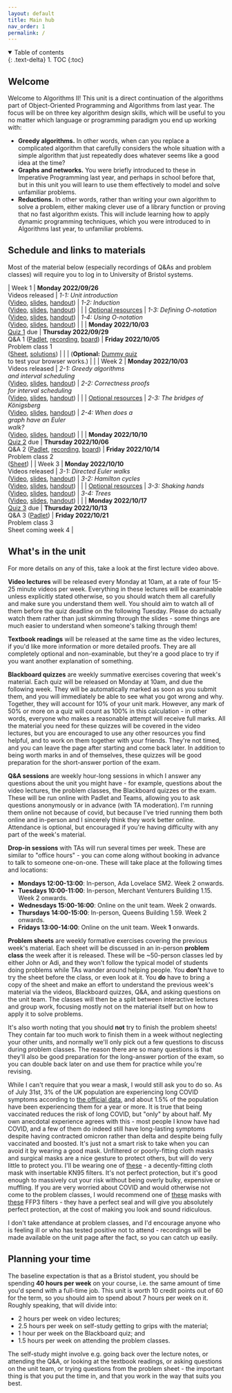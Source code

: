 ```yaml
---
layout: default
title: Main hub
nav_order: 1
permalink: /
---
```


<details open markdown="block">
<summary>
Table of contents
</summary>
{: .text-delta}
1. TOC
{:toc}
</details>

## Welcome

Welcome to Algorithms II! This unit is a direct continuation of the algorithms part of Object-Oriented Programming and Algorithms from last year. The focus will be on three key algorithm design skills, which will be useful to you no matter which language or programming paradigm you end up working with:

* **Greedy algorithms.** In other words, when can you replace a complicated algorithm that carefully considers the whole situation with a simple algorithm that just repeatedly does whatever seems like a good idea at the time?
* **Graphs and networks.** You were briefly introduced to these in Imperative Programming last year, and perhaps in school before that, but in this unit you will learn to use them effectively to model and solve unfamiliar problems.
* **Reductions.** In other words, rather than writing your own algorithm to solve a problem, either making clever use of a library function or proving that no fast algorithm exists. This will include learning how to apply dynamic programming techniques, which you were introduced to in Algorithms last year, to unfamiliar problems.

## Schedule and links to materials

Most of the material below (especially recordings of Q&As and problem classes) will require you to log in to University of Bristol systems.

| Week 1 | **Monday 2022/09/26**<br>Videos released | _1-1: Unit introduction_<br> ([Video](https://web.microsoftstream.com/video/70f4313b-bde0-44a0-9eb5-2e0f1190d944), [slides](slides/video-1-1-verbose.pdf), [handout](slides/video-1-1-handout.pdf)) | _1-2: Induction_<br>([Video](https://web.microsoftstream.com/video/f9b002c0-ee53-439e-9d2b-93b146378cf3), [slides](slides/video-1-2-verbose.pdf), [handout](slides/video-1-2-handout.pdf)) |
| | [Optional resources](../readings/#week-1) | _1-3: Defining O-notation_<br> ([Video](https://web.microsoftstream.com/video/f7a2f3f6-b468-4ca6-b802-55cdd0a93f67), [slides](slides/video-1-3-verbose.pdf), [handout](slides/video-1-3-handout.pdf)) | _1-4: Using O-notation_<br> ([Video](https://web.microsoftstream.com/video/71184484-ac02-47be-8725-18c7d99aaf8c), [slides](slides/video-1-4-verbose.pdf), [handout](slides/video-1-4-handout.pdf)) |
| | **Monday 2022/10/03**<br>[Quiz 1](https://www.ole.bris.ac.uk/webapps/blackboard/content/launchAssessment.jsp?course_id=_252983_1&content_id=_7306183_1&mode=cpview) due | **Thursday 2022/09/29**<br>Q&A 1 ([Padlet](https://uob.padlet.org/johnlapinskas1/dxcagumjlt89qhrm), [recording](https://uob.sharepoint.com/:v:/t/UnitTeams-COMS20010-2022-23-TB-1-A/EeJJLggvt7NLgDWqdr1VHSQBDO8_VGnHLnykU3EosfHUrA?e=Y1W9ev), [board](https://jamboard.google.com/d/1La-Qw-KXAJEhEfQJrG3INcHEIE_d9fzm5xTncF2A8rY/edit?usp=sharing)) | **Friday 2022/10/05**<br> Problem class 1<br> ([Sheet](sheets/sheet-1-questions.pdf), [solutions](sheets/sheet-1-solutions.pdf)) |
| | (**Optional:** [Dummy quiz](https://www.ole.bris.ac.uk/webapps/blackboard/content/launchAssessment.jsp?course_id=_252983_1&content_id=_7352533_1&mode=cpview)<br> to test your browser works.) | |
| Week 2 | **Monday 2022/10/03**<br>Videos released | _2-1: Greedy algorithms<br> and interval scheduling_<br> ([Video](https://web.microsoftstream.com/video/29d25fdb-e1ad-465c-add0-fed869967334), [slides](slides/video-2-1-verbose.pdf), [handout](slides/video-2-1-handout.pdf)) | _2-2: Correctness proofs <br>for interval scheduling_<br>([Video](https://web.microsoftstream.com/video/be5ba104-5fc1-4411-99a3-11c16bdce8a2), [slides](slides/video-2-2-verbose.pdf), [handout](slides/video-2-2-handout.pdf)) |
| | [Optional resources](../readings/#week-2) | _2-3: The bridges of Königsberg_<br> ([Video](https://web.microsoftstream.com/video/ecc0634a-c6e4-4d75-a7f0-22dcc38f8ab5), [slides](slides/video-2-3-verbose.pdf), [handout](slides/video-2-3-handout.pdf)) | _2-4: When does a<br> graph have an Euler<br> walk?_<br> ([Video](https://web.microsoftstream.com/video/6bddb899-7fed-4618-a25a-af0ac77069aa), [slides](slides/video-2-4-verbose.pdf), [handout](slides/video-2-4-handout.pdf)) |
| | **Monday 2022/10/10**<br>[Quiz 2](https://www.ole.bris.ac.uk/webapps/blackboard/content/launchAssessment.jsp?course_id=_252983_1&content_id=_7366583_1&mode=cpview) due | **Thursday 2022/10/06**<br>Q&A 2 ([Padlet](https://uob.padlet.org/johnlapinskas1/f7x85ehvzcy43fnp), [recording](https://uob.sharepoint.com/:v:/t/UnitTeams-COMS20010-2022-23-TB-1-A/EerQFz-nLahBuRfYq6aJAJMBuq9U3YirFukIIpNSrhM2sg?e=okEjDT), [board](https://jamboard.google.com/d/1rsu6HiGIrHeRv43EGyftXszKKVXWhaIlTQlfk0XMP2k/edit?usp=sharing)) | **Friday 2022/10/14**<br> Problem class 2<br> ([Sheet](sheets/sheet-2-questions.pdf)) |
| Week 3 | **Monday 2022/10/10**<br>Videos released | _3-1: Directed Euler walks_<br> ([Video](https://web.microsoftstream.com/video/afe4bc08-12b6-4eba-a5ca-f1eb000a0215), [slides](slides/video-3-1-verbose.pdf), [handout](slides/video-3-1-handout.pdf)) | _3-2: Hamilton cycles_<br>([Video](https://web.microsoftstream.com/video/f756ccf9-7cea-44e1-8c26-fa2eedcf490e), [slides](slides/video-3-2-verbose.pdf), [handout](slides/video-3-2-handout.pdf)) |
| | [Optional resources](../readings/#week-3) | _3-3: Shaking hands_<br> ([Video](https://web.microsoftstream.com/video/ce5aaf13-6c85-4b69-b7b7-489abe2676ee), [slides](slides/video-3-3-verbose.pdf), [handout](slides/video-3-3-handout.pdf)) | _3-4: Trees_<br> ([Video](https://web.microsoftstream.com/video/80c862c5-3c2e-40f3-afa6-557e5519c5bc?list=studio), [slides](slides/video-3-4-verbose.pdf), [handout](slides/video-3-4-handout.pdf)) |
| | **Monday 2022/10/17**<br>[Quiz 3](https://www.ole.bris.ac.uk/webapps/blackboard/content/launchAssessment.jsp?course_id=_252983_1&content_id=_7372884_1&mode=cpview) due | **Thursday 2022/10/13**<br>Q&A 3 ([Padlet](https://uob.padlet.org/johnlapinskas1/7gkmx4lydpgdg1g4)) | **Friday 2022/10/21**<br> Problem class 3<br> Sheet coming week 4 |

## What's in the unit

For more details on any of this, take a look at the first lecture video above.

**Video lectures** will be released every Monday at 10am, at a rate of four 15-25 minute videos per week. Everything in these lectures will be examinable unless explicitly stated otherwise, so you should watch them all carefully and make sure you understand them well. You should aim to watch all of them before the quiz deadline on the following Tuesday. Please do actually watch them rather than just skimming through the slides - some things are much easier to understand when someone's talking through them!

**Textbook readings** will be released at the same time as the video lectures, if you'd like more information or more detailed proofs. They are all completely optional and non-examinable, but they're a good place to try if you want another explanation of something.

**Blackboard quizzes** are weekly summative exercises covering that week's material. Each quiz will be released on Monday at 10am, and due the following week. They will be automatically marked as soon as you submit them, and you will immediately be able to see what you got wrong and why. Together, they will account for 10% of your unit mark. However, any mark of 50% or more on a quiz will count as 100% in this calculation - in other words, everyone who makes a reasonable attempt will receive full marks. All the material you need for these quizzes will be covered in the video lectures, but you are encouraged to use any other resources you find helpful, and to work on them together with your friends. They're not timed, and you can leave the page after starting and come back later. In addition to being worth marks in and of themselves, these quizzes will be good preparation for the short-answer portion of the exam.

**Q&A sessions** are weekly hour-long sessions in which I answer any questions about the unit you might have - for example, questions about the video lectures, the problem classes, the Blackboard quizzes or the exam. These will be run online with Padlet and Teams, allowing you to ask questions anonymously or in advance (with TA moderation). I'm running them online not because of covid, but because I've tried running them both online and in-person and I sincerely think they work better online. Attendance is optional, but encouraged if you're having difficulty with any part of the week's material.

**Drop-in sessions** with TAs will run several times per week. These are similar to "office hours" - you can come along without booking in advance to talk to someone one-on-one. These will take place at the following times and locations:

* **Mondays 12:00-13:00**:  In-person, Ada Lovelace SM2. Week 2 onwards.
* **Tuesdays 10:00-11:00**: In-person, Merchant Venturers Building 1.15. Week 2 onwards.
* **Wednesdays 15:00-16:00**: Online on the unit team. Week 2 onwards.
* **Thursdays 14:00-15:00**: In-person, Queens Building 1.59. Week 2 onwards.
* **Fridays 13:00-14:00**: Online on the unit team. Week **1** onwards.

**Problem sheets** are weekly formative exercises covering the previous week's material. Each sheet will be discussed in an in-person **problem class** the week after it is released. These will be ~50-person classes led by either John or Adi, and they won't follow the typical model of students doing problems while TAs wander around helping people. You **don't** have to try the sheet before the class, or even look at it. You **do** have to bring a copy of the sheet and make an effort to understand the previous week's material via the videos, Blackboard quizzes, Q&A, and asking questions on the unit team. The classes will then be a split between interactive lectures and group work, focusing mostly not on the material itself but on how to apply it to solve problems. 

It's also worth noting that you should **not** try to finish the problem sheets! They contain far too much work to finish them in a week without neglecting your other units, and normally we'll only pick out a few questions to discuss during problem classes. The reason there are so many questions is that they'll also be good preparation for the long-answer portion of the exam, so you can double back later on and use them for practice while you're revising.

While I can't require that you wear a mask, I would still ask you to do so. As of July 31st, 3% of the UK population are experiencing long COVID symptoms according to [the official data](https://www.ons.gov.uk/peoplepopulationandcommunity/healthandsocialcare/conditionsanddiseases/articles/coronaviruscovid19latestinsights/infections), and about 1.5% of the population have been experiencing them for a year or more. It is true that being vaccinated reduces the risk of long COVID, but "only" by about half. My own anecdotal experience agrees with this - most people I know have had COVID, and a few of them do indeed still have long-lasting symptoms despite having contracted omicron rather than delta and despite being fully vaccinated and boosted. It's just not a smart risk to take when you can avoid it by wearing a good mask. Unfiltered or poorly-fitting cloth masks and surgical masks are a nice gesture to protect others, but will do very little to protect you. I'll be wearing one of [these](https://www.airinum.com/products/lite-air-mask) - a decently-fitting cloth mask with insertable KN95 filters. It's not perfect protection, but it's good enough to massively cut your risk without being overly bulky, expensive or muffling. If you are very worried about COVID and would otherwise not come to the problem classes, I would recommend one of [these](https://www.3m.co.uk/3M/en_GB/worker-health-safety-uk/safety-solutions/respiratory-protection-centre/secure-click-respirators/) masks with [these](https://www.3m.co.uk/3M/en_GB/p/d/v100801892/) FFP3 filters - they have a perfect seal and will give you absolutely perfect protection, at the cost of making you look and sound ridiculous.

I don't take attendance at problem classes, and I'd encourage anyone who is feeling ill or who has tested positive not to attend - recordings will be made available on the unit page after the fact, so you can catch up easily.

## Planning your time

The baseline expectation is that as a Bristol student, you should be spending **40 hours per week** on your course, i.e. the same amount of time you'd spend with a full-time job. This unit is worth 10 credit points out of 60 for the term, so you should aim to spend about 7 hours per week on it. Roughly speaking, that will divide into:

* 2 hours per week on video lectures;
* 2.5 hours per week on self-study getting to grips with the material;
* 1 hour per week on the Blackboard quiz; and 
* 1.5 hours per week on attending the problem classes. 

The self-study might involve e.g. going back over the lecture notes, or attending the Q&A, or looking at the textbook readings, or asking questions on the unit team, or trying questions from the problem sheet - the important thing is that you put the time in, and that you work in the way that suits you best.
